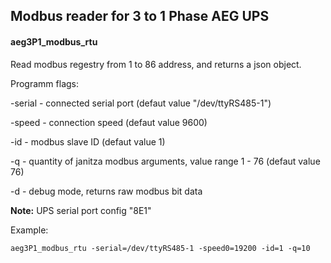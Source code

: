 ## Modbus reader for 3 to 1 Phase AEG UPS

#### aeg3P1_modbus_rtu

Read modbus regestry from 1 to 86 address, and returns a json object.

Programm flags:

-serial - connected serial port (defaut value "/dev/ttyRS485-1")

-speed - connection speed (defaut value 9600)

-id - modbus slave ID (defaut value 1)
	
-q - quantity of janitza modbus arguments, value range 1 - 76 (defaut value 76)

-d - debug mode, returns raw modbus bit data

**Note:** UPS serial port config "8E1" 




Example:

`aeg3P1_modbus_rtu -serial=/dev/ttyRS485-1 -speed0=19200 -id=1 -q=10`
